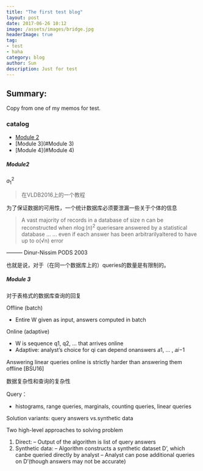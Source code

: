 ```yaml
--- 
title: "The first test blog"
layout: post
date: 2017-06-26 10:12
image: /assets/images/bridge.jpg
headerImage: true
tag:
- test
- haha
category: blog
author: Sun
description: Just for test
---
```


## Summary:

Copy from one of my memos for test.

### catalog
- [Module 2](#Module2)
- [Module 3](#Module 3)
- [Module 4](#Module 4)

##### Module2

$a^2_1$
> 在VLDB2016上的一个教程

为了保证数据的可用性，一个统计数据库必须要泄漏一些关于个体的信息

> A vast majority of records in a database of size n can be reconstructed when $n\log(n)^2$ queriesare answered by a statistical database ...
> ... even if each answer has been arbitrarilyaltered to have up to o(√n) error

——— Dinur-Nissim PODS 2003

也就是说，对于（在同一个数据库上的）queries的数量是有限制的。



##### Module 3

对于表格式的数据库查询的回复

Offline (batch)

- Entire W given as input, answers computed in batch

Online (adaptive)

- W is sequence q1, q2, ... that arrives online
- Adaptive: analyst’s choice for qi can depend onanswers 𝑎1, ... , 𝑎𝑖−1

Answering linear queries online is strictly harder than answering them offline [BSU16]



数据复杂性和查询的复杂性

Query：

- histograms, range queries, marginals, counting queries, linear queries	

Solution variants: query answers vs.synthetic data

Two high-level approaches to solving problem

1. Direct:
   – Output of the algorithm is list of query answers
2. Synthetic data:
   – Algorithm constructs a synthetic dataset D’, which canbe queried directly by analyst
   – Analyst can pose additional queries on D’(though answers may not be accurate)

